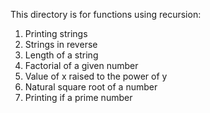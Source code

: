 This directory is for functions using recursion:
1. Printing strings
2. Strings in reverse
3. Length of a string
4. Factorial of a given number
5. Value of x raised to the power of y
6. Natural square root of a number
7. Printing if a prime number
